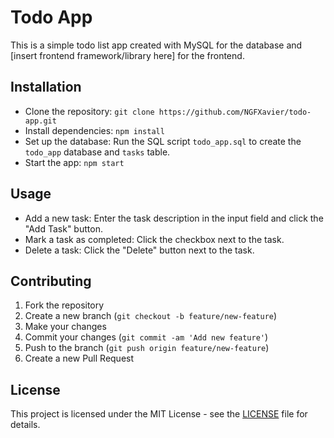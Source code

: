 # Todo App

This is a simple todo list app created with MySQL for the database and [insert frontend framework/library here] for the frontend.

## Installation

- Clone the repository: `git clone https://github.com/NGFXavier/todo-app.git`
- Install dependencies: `npm install`
- Set up the database: Run the SQL script `todo_app.sql` to create the `todo_app` database and `tasks` table.
- Start the app: `npm start`

## Usage

- Add a new task: Enter the task description in the input field and click the "Add Task" button.
- Mark a task as completed: Click the checkbox next to the task.
- Delete a task: Click the "Delete" button next to the task.

## Contributing

1. Fork the repository
2. Create a new branch (`git checkout -b feature/new-feature`)
3. Make your changes
4. Commit your changes (`git commit -am 'Add new feature'`)
5. Push to the branch (`git push origin feature/new-feature`)
6. Create a new Pull Request

## License

This project is licensed under the MIT License - see the [LICENSE](LICENSE) file for details.
